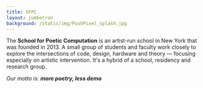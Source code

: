 ```yaml
---
title: SFPC
layout: jumbotron
background: /static/img/PushPixel_splash.jpg
---
```

The **School for Poetic Computation** is an artist-run school in New York that was founded in 2013. A small group of students and faculty work closely to explore the intersections of code, design, hardware and theory — focusing especially on artistic intervention. It's a hybrid of a school, residency and research group.

_Our motto is: **more poetry, less demo**_
